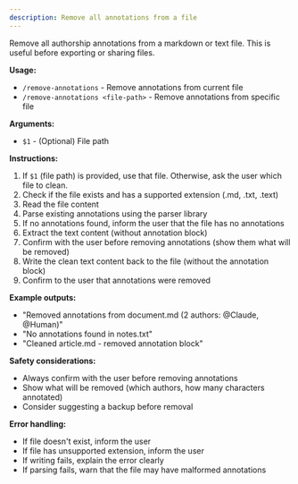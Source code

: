 ```yaml
---
description: Remove all annotations from a file
---
```


Remove all authorship annotations from a markdown or text file. This is useful before exporting or sharing files.

**Usage:**
- `/remove-annotations` - Remove annotations from current file
- `/remove-annotations <file-path>` - Remove annotations from specific file

**Arguments:**
- `$1` - (Optional) File path

**Instructions:**

1. If `$1` (file path) is provided, use that file. Otherwise, ask the user which file to clean.
2. Check if the file exists and has a supported extension (.md, .txt, .text)
3. Read the file content
4. Parse existing annotations using the parser library
5. If no annotations found, inform the user that the file has no annotations
6. Extract the text content (without annotation block)
7. Confirm with the user before removing annotations (show them what will be removed)
8. Write the clean text content back to the file (without the annotation block)
9. Confirm to the user that annotations were removed

**Example outputs:**
- "Removed annotations from document.md (2 authors: @Claude, @Human)"
- "No annotations found in notes.txt"
- "Cleaned article.md - removed annotation block"

**Safety considerations:**
- Always confirm with the user before removing annotations
- Show what will be removed (which authors, how many characters annotated)
- Consider suggesting a backup before removal

**Error handling:**
- If file doesn't exist, inform the user
- If file has unsupported extension, inform the user
- If writing fails, explain the error clearly
- If parsing fails, warn that the file may have malformed annotations
